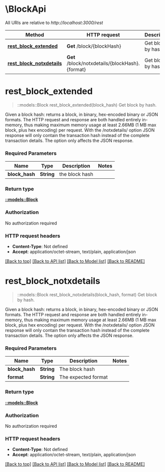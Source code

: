 # \BlockApi

All URIs are relative to *http://localhost:3000/rest*

Method | HTTP request | Description
------------- | ------------- | -------------
[**rest_block_extended**](BlockApi.md#rest_block_extended) | **Get** /block/{blockHash} | Get block by hash.
[**rest_block_notxdetails**](BlockApi.md#rest_block_notxdetails) | **Get** /block/notxdetails/{blockHash}.{format} | Get block by hash.


# **rest_block_extended**
> ::models::Block rest_block_extended(block_hash)
Get block by hash.

Given a block hash: returns a block, in binary, hex-encoded binary or JSON formats. The HTTP request and response are both handled entirely in-memory, thus making maximum memory usage at least 2.66MB (1 MB max block, plus hex encoding) per request. With the /notxdetails/ option JSON response will only contain the transaction hash instead of the complete transaction details. The option only affects the JSON response.

### Required Parameters

Name | Type | Description  | Notes
------------- | ------------- | ------------- | -------------
  **block_hash** | **String**| the block hash | 

### Return type

[**::models::Block**](Block.md)

### Authorization

No authorization required

### HTTP request headers

 - **Content-Type**: Not defined
 - **Accept**: application/octet-stream, text/plain, application/json

[[Back to top]](#) [[Back to API list]](../README.md#documentation-for-api-endpoints) [[Back to Model list]](../README.md#documentation-for-models) [[Back to README]](../README.md)

# **rest_block_notxdetails**
> ::models::Block rest_block_notxdetails(block_hash, format)
Get block by hash.

Given a block hash: returns a block, in binary, hex-encoded binary or JSON formats. The HTTP request and response are both handled entirely in-memory, thus making maximum memory usage at least 2.66MB (1 MB max block, plus hex encoding) per request. With the /notxdetails/ option JSON response will only contain the transaction hash instead of the complete transaction details. The option only affects the JSON response.

### Required Parameters

Name | Type | Description  | Notes
------------- | ------------- | ------------- | -------------
  **block_hash** | **String**| The block hash | 
  **format** | **String**| The expected format | 

### Return type

[**::models::Block**](Block.md)

### Authorization

No authorization required

### HTTP request headers

 - **Content-Type**: Not defined
 - **Accept**: application/octet-stream, text/plain, application/json

[[Back to top]](#) [[Back to API list]](../README.md#documentation-for-api-endpoints) [[Back to Model list]](../README.md#documentation-for-models) [[Back to README]](../README.md)

